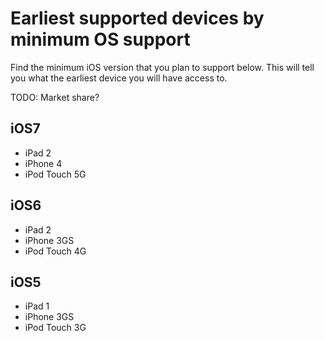 # Earliest supported devices by minimum OS support

Find the minimum iOS version that you plan to support below. This will tell you what the earliest device you will have access to.

TODO: Market share?

## iOS7

* iPad 2
* iPhone 4
* iPod Touch 5G

## iOS6

* iPad 2
* iPhone 3GS
* iPod Touch 4G

## iOS5

* iPad 1
* iPhone 3GS
* iPod Touch 3G
